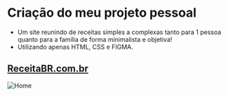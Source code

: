 # Criação do meu projeto pessoal

- Um site reunindo de receitas simples a complexas tanto para 1 pessoa quanto para a família de forma minimalista e objetiva!
- Utilizando apenas HTML, CSS e FIGMA.

## [ReceitaBR.com.br](https://github.com/VitorHSilver/Receita)
  ![Home](https://github.com/VitorHSilver/Receita/assets/117936669/4b1c1327-82e0-4631-ad34-196f714e65d4.png)
